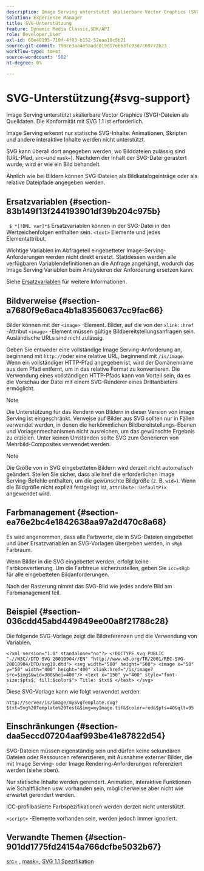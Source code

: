 ```yaml
---
description: Image Serving unterstützt skalierbare Vector Graphics (SVG)-Dateien als Quelldaten. Die Konformität mit SVG 1.1 ist erforderlich.
solution: Experience Manager
title: SVG-Unterstützung
feature: Dynamic Media Classic,SDK/API
role: Developer,User
exl-id: 60e40195-710f-4f03-b152-52eaa10c5b21
source-git-commit: 790ce3aa4e9aadc019d17e663fc93d7c69772b23
workflow-type: tm+mt
source-wordcount: '502'
ht-degree: 0%

---
```


# SVG-Unterstützung{#svg-support}

Image Serving unterstützt skalierbare Vector Graphics (SVG)-Dateien als Quelldaten. Die Konformität mit SVG 1.1 ist erforderlich.

Image Serving erkennt nur statische SVG-Inhalte. Animationen, Skripten und andere interaktive Inhalte werden nicht unterstützt.

SVG kann überall dort angegeben werden, wo Bilddateien zulässig sind (URL-Pfad, `src=`und `mask=`). Nachdem der Inhalt der SVG-Datei gerastert wurde, wird er wie ein Bild behandelt.

Ähnlich wie bei Bildern können SVG-Dateien als Bildkatalogeinträge oder als relative Dateipfade angegeben werden.

## Ersatzvariablen {#section-83b149f13f244193901df39b204c975b}

` $ *[!DNL var]*$` Ersatzvariablen können in der SVG-Datei in den Wertzeichenfolgen enthalten sein. `<text>` Elemente und jedes Elementattribut.

Wichtige Variablen im Abfrageteil eingebetteter Image-Serving-Anforderungen werden nicht direkt ersetzt. Stattdessen werden alle verfügbaren Variablendefinitionen an die Anfrage angehängt, wodurch das Image Serving Variablen beim Analysieren der Anforderung ersetzen kann.

Siehe [Ersatzvariablen](../../../../../is-api/http-ref/image-serving-api-ref/c-http-protocol-reference/c-syntax-and-features/r-is-http-substitution-variables.md#reference-90dc01aba44940e4acdd0c6476e7aa5a) für weitere Informationen.

## Bildverweise {#section-a7680f9e6aca4b1a83560637cc9fac66}

Bilder können mit der `<image>` -Element. Bilder, auf die von der `xlink::href` -Attribut `<image>` -Element müssen gültige Bildbereitstellungsanfragen sein. Ausländische URLs sind nicht zulässig.

Geben Sie entweder eine vollständige Image Serving-Anforderung an, beginnend mit `http://`oder eine relative URL, beginnend mit `/is/image`. Wenn ein vollständiger HTTP-Pfad angegeben ist, wird der Domänenname aus dem Pfad entfernt, um in das relative Format zu konvertieren. Die Verwendung eines vollständigen HTTP-Pfads kann von Vorteil sein, da es die Vorschau der Datei mit einem SVG-Renderer eines Drittanbieters ermöglicht.

>[!NOTE]
>
>Die Unterstützung für das Rendern von Bildern in dieser Version von Image Serving ist eingeschränkt. Verweise auf Bilder aus SVG sollten nur in Fällen verwendet werden, in denen die herkömmlichen Bildbereitstellungs-Ebenen und Vorlagenmechanismen nicht ausreichen, um das gewünschte Ergebnis zu erzielen. Unter keinen Umständen sollte SVG zum Generieren von Mehrbild-Composites verwendet werden.

>[!NOTE]
>
>Die Größe von in SVG eingebetteten Bildern wird derzeit nicht automatisch geändert. Stellen Sie sicher, dass alle href die erforderlichen Image Serving-Befehle enthalten, um die gewünschte Bildgröße (z. B. `wid=`). Wenn die Bildgröße nicht explizit festgelegt ist, `attribute::DefaultPix` angewendet wird.

## Farbmanagement {#section-ea76e2bc4e1842638aa97a2d470c8a68}

Es wird angenommen, dass alle Farbwerte, die in SVG-Dateien eingebettet und über Ersatzvariablen an SVG-Vorlagen übergeben werden, in `sRgb` Farbraum.

Wenn Bilder in die SVG eingebettet werden, erfolgt keine Farbkonvertierung. Um die Farbtreue sicherzustellen, geben Sie `icc=sRgb` für alle eingebetteten Bildanforderungen.

Nach der Rasterung nimmt das SVG-Bild wie jedes andere Bild am Farbmanagement teil.

## Beispiel {#section-036cdd45abd449849ee00a8f21788c28}

Die folgende SVG-Vorlage zeigt die Bildreferenzen und die Verwendung von Variablen.

`<?xml version="1.0" standalone="no"?> <!DOCTYPE svg PUBLIC "-//W3C//DTD SVG 20010904//EN" "http://www.w3.org/TR/2001/REC-SVG-20010904/DTD/svg10.dtd"> <svg width="500" height="500"> <image x="50" y="50" width="400" height="400" xlink:href="/is/image?src=$img$&wid=300&hei=400"/> <text x="150" y="400" style="font-size:$pts$; fill:$color$"> Title: $txt$ </text> </svg>`

Diese SVG-Vorlage kann wie folgt verwendet werden:

`http://server/is/image/mySvgTemplate.svg?$txt=Svg%20Template%20Test&$img=myImage.tif&$color=red&$pts=40&qlt=95`

## Einschränkungen {#section-daa5eccd07204aaf993be41e87822d54}

SVG-Dateien müssen eigenständig sein und dürfen keine sekundären Dateien oder Ressourcen referenzieren, mit Ausnahme externer Bilder, die mit Image Serving- oder Image Rendering-Anforderungen referenziert werden (siehe oben).

Nur statische Inhalte werden gerendert. Animation, interaktive Funktionen wie Schaltflächen usw. vorhanden sein, möglicherweise aber nicht wie erwartet gerendert werden.

ICC-profilbasierte Farbspezifikationen werden derzeit nicht unterstützt.

`<script>` -Elemente vorhanden sein, werden jedoch immer ignoriert.

## Verwandte Themen {#section-901dd1775fd24154a766dcfbe5032b67}

[src=](../../../../../is-api/http-ref/image-serving-api-ref/c-http-protocol-reference/c-command-reference/r-src.md#reference-f6506637778c4c69bf106a7924a91ab1) , [mask=](../../../../../is-api/http-ref/image-serving-api-ref/c-http-protocol-reference/c-command-reference/r-mask.md#reference-922254e027404fb890b850e2723ee06e), [SVG 1.1 Spezifikation](https://www.w3.org/TR/SVG11/)

